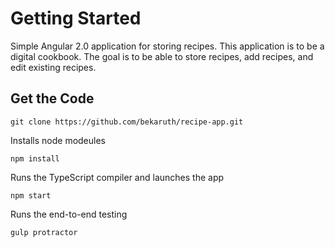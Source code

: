 # Getting Started

Simple Angular 2.0 application for storing recipes. This application is to be a digital cookbook. The goal is to be able to store recipes, add recipes, and edit existing recipes. 

## Get the Code
```
git clone https://github.com/bekaruth/recipe-app.git 
```

Installs node modeules

```
npm install
```


Runs the TypeScript compiler and launches the app

```
npm start
```


Runs the end-to-end testing
```
gulp protractor
```
